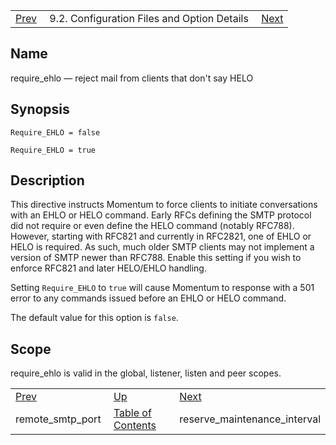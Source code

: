 |     |     |     |
| --- | --- | --- |
| [Prev](conf.ref.remote_smtp_port)  | 9.2. Configuration Files and Option Details |  [Next](conf.ref.reserve_maintenance_interval.php) |

<a name="conf.ref.require_ehlo"></a>
## Name

require_ehlo — reject mail from clients that don't say HELO

## Synopsis

`Require_EHLO = false`

`Require_EHLO = true`

<a name="idp11157376"></a>
## Description

This directive instructs Momentum to force clients to initiate conversations with an EHLO or HELO command. Early RFCs defining the SMTP protocol did not require or even define the HELO command (notably RFC788). However, starting with RFC821 and currently in RFC2821, one of EHLO or HELO is required. As such, much older SMTP clients may not implement a version of SMTP newer than RFC788. Enable this setting if you wish to enforce RFC821 and later HELO/EHLO handling.

Setting `Require_EHLO` to `true` will cause Momentum to response with a 501 error to any commands issued before an EHLO or HELO command.

The default value for this option is `false`.

<a name="idp11162320"></a>
## Scope

require_ehlo is valid in the global, listener, listen and peer scopes.

|     |     |     |
| --- | --- | --- |
| [Prev](conf.ref.remote_smtp_port)  | [Up](conf.ref.files.php) |  [Next](conf.ref.reserve_maintenance_interval.php) |
| remote_smtp_port  | [Table of Contents](index) |  reserve_maintenance_interval |
